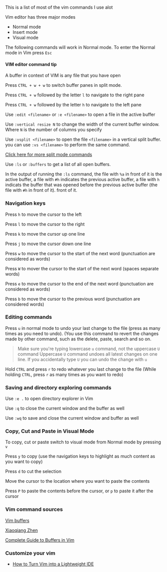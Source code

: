 This is a list of most of the vim commands I use alot

Vim editor has three major modes

- Normal mode
- Insert mode
- Visual mode


The following commands will work in Normal mode. To enter the Normal mode in
Vim  press `Esc`

#### VIM editor command tip
A buffer in context of VIM is any file that you have open


Press `CTRL + w + w` to switch buffer panes in split mode.

Press `CTRL + w` followed by the letter `l` to navigate to the right pane


Press `CTRL + w` followed by the letter `h` to navigate to the left pane 

Use `:edit <filename>` or `:e <filename>` to open a file in the active buffer

Use `:vertical resize N` to change the width of the current buffer window.
Where `N` is the number of columns you specify

Use `:vsplit <filename>` to open the file `<filename>` in a vertical split
buffer. you can use `:vs <filename>` to perform the same command.

[Click here for more split mode
commands](https://www.tecmint.com/split-vim-screen/) 

Use `:ls` or `:buffers` to get a list of all open buffers.

In the output of running the `:ls` command, the file with `%a` in front of it
is the active buffer, a file with `#h` indicates the previous active buffer, a
file with `h` indicats the buffer that was opened before the previous active
buffer (the file with `#h` in front of it).
front of it.

### Navigation keys 

Press `h` to move the cursor to the left

Press `l` to move the cursor to the right

Press `k` to move the cursor up one line

Press `j` to move the cursor down one line

Press `w` to move the cursor to the start of the next word (punctuation are
considered as words)

Press `W` to mover the cursor to the start of the next word 
(spaces separate words)


Press `e` to move the cursor to the end of the next word (punctuation are
considered as words)

Press `b` to move the cursor to the previous word (punctuation are considered
words)

### Editing commands

Press `u` in normal mode to undo your last change to the file (press as many times as you
need to undo). (You use this command to revert the changes made by other
command, such as the delete, paste, search and so on.

> Make sure you're typing lowercase `u` command, not the uppercase `U` command
> Uppercase `U` command undoes all latest changes on one line. If you
> accidentally type `U` you can undo the change with `u`

Hold `CTRL` and press `r` to redo whatever you last change to the file (While holding `CTRL`, press
`r` as many times as you want to redo)

### Saving and directory exploring commands

Use `:e .` to open directory explorer in Vim

Use `:q` to close the current window and the buffer as well

Use `:wq` to save and close the current window and buffer as well

### Copy, Cut and Paste in Visual Mode
To copy, cut or paste switch to visual mode from Normal mode by pressing `v`

Press `y` to copy (use the navigation keys to highlight as much content as you
want to copy)

Press `d` to cut the selection

Move the cursor to the location where you want to paste the contents

Press `P` to paste the contents before the cursor, or `p` to paste it after
the cursor



### Vim command sources
[Vim buffers](https://linuxhandbook.com/vim-buffers/)


[Xiaoqiang
Zhen](https://www.quora.com/How-do-I-switch-between-panes-in-split-mode-in-Vim)


[Complete Guide to Buffers in Vim](https://linuxhandbook.com/vim-buffers/)

### Customize your vim
- [How to Turn Vim into a Lightweight IDE](https://stackoverflow.com/questions/2861627/paste-in-insert-mode)
